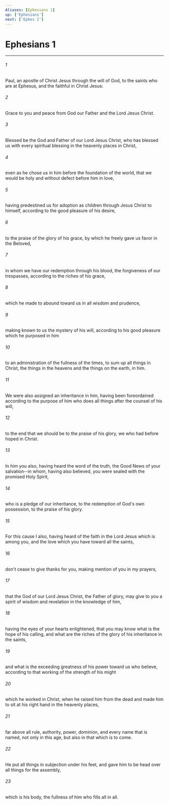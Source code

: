```yaml
---
Aliases: [Ephesians 1]
up: ['Ephesians']
next: ['Ephes 2']
---
```

# Ephesians 1
***





###### 1 

Paul, an apostle of Christ Jesus through the will of God, to the saints who are at Ephesus, and the faithful in Christ Jesus: 



###### 2 

Grace to you and peace from God our Father and the Lord Jesus Christ. 



###### 3 

Blessed be the God and Father of our Lord Jesus Christ, who has blessed us with every spiritual blessing in the heavenly places in Christ, 



###### 4 

even as he chose us in him before the foundation of the world, that we would be holy and without defect before him in love, 



###### 5 

having predestined us for adoption as children through Jesus Christ to himself, according to the good pleasure of his desire, 



###### 6 

to the praise of the glory of his grace, by which he freely gave us favor in the Beloved, 



###### 7 

in whom we have our redemption through his blood, the forgiveness of our trespasses, according to the riches of his grace, 



###### 8 

which he made to abound toward us in all wisdom and prudence, 



###### 9 

making known to us the mystery of his will, according to his good pleasure which he purposed in him 



###### 10 

to an administration of the fullness of the times, to sum up all things in Christ, the things in the heavens and the things on the earth, in him. 



###### 11 

We were also assigned an inheritance in him, having been foreordained according to the purpose of him who does all things after the counsel of his will, 



###### 12 

to the end that we should be to the praise of his glory, we who had before hoped in Christ. 



###### 13 

In him you also, having heard the word of the truth, the Good News of your salvation--in whom, having also believed, you were sealed with the promised Holy Spirit, 



###### 14 

who is a pledge of our inheritance, to the redemption of God's own possession, to the praise of his glory. 



###### 15 

For this cause I also, having heard of the faith in the Lord Jesus which is among you, and the love which you have toward all the saints, 



###### 16 

don't cease to give thanks for you, making mention of you in my prayers, 



###### 17 

that the God of our Lord Jesus Christ, the Father of glory, may give to you a spirit of wisdom and revelation in the knowledge of him, 



###### 18 

having the eyes of your hearts enlightened, that you may know what is the hope of his calling, and what are the riches of the glory of his inheritance in the saints, 



###### 19 

and what is the exceeding greatness of his power toward us who believe, according to that working of the strength of his might 



###### 20 

which he worked in Christ, when he raised him from the dead and made him to sit at his right hand in the heavenly places, 



###### 21 

far above all rule, authority, power, dominion, and every name that is named, not only in this age, but also in that which is to come. 



###### 22 

He put all things in subjection under his feet, and gave him to be head over all things for the assembly, 



###### 23 

which is his body, the fullness of him who fills all in all.
